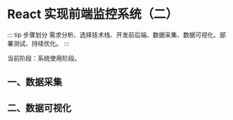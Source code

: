# React 实现前端监控系统（二）

::: tip 步骤划分
需求分析、选择技术栈、开发前后端、数据采集、数据可视化、部署测试、持续优化。
:::

当前阶段：系统使用阶段。

## 一、数据采集

## 二、数据可视化
